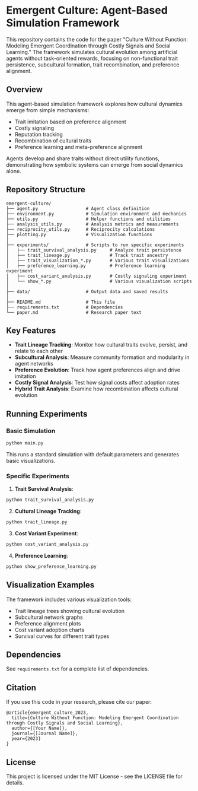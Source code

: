 # Emergent Culture: Agent-Based Simulation Framework

This repository contains the code for the paper "Culture Without Function: Modeling Emergent Coordination through Costly Signals and Social Learning." The framework simulates cultural evolution among artificial agents without task-oriented rewards, focusing on non-functional trait persistence, subcultural formation, trait recombination, and preference alignment.

## Overview

This agent-based simulation framework explores how cultural dynamics emerge from simple mechanisms:

- Trait imitation based on preference alignment
- Costly signaling
- Reputation tracking
- Recombination of cultural traits
- Preference learning and meta-preference alignment

Agents develop and share traits without direct utility functions, demonstrating how symbolic systems can emerge from social dynamics alone.

## Repository Structure

```
emergent-culture/
├── agent.py                  # Agent class definition
├── environment.py            # Simulation environment and mechanics
├── utils.py                  # Helper functions and utilities
├── analysis_utils.py         # Analysis metrics and measurements
├── reciprocity_utils.py      # Reciprocity calculations
├── plotting.py               # Visualization functions
│
├── experiments/              # Scripts to run specific experiments
│   ├── trait_survival_analysis.py     # Analyze trait persistence
│   ├── trait_lineage.py               # Track trait ancestry
│   ├── trait_visualization_*.py       # Various trait visualizations
│   ├── preference_learning.py         # Preference learning experiment
│   ├── cost_variant_analysis.py       # Costly signaling experiment
│   └── show_*.py                      # Various visualization scripts
│
├── data/                     # Output data and saved results
│
├── README.md                 # This file
├── requirements.txt          # Dependencies
└── paper.md                  # Research paper text
```

## Key Features

- **Trait Lineage Tracking**: Monitor how cultural traits evolve, persist, and relate to each other
- **Subcultural Analysis**: Measure community formation and modularity in agent networks
- **Preference Evolution**: Track how agent preferences align and drive imitation
- **Costly Signal Analysis**: Test how signal costs affect adoption rates
- **Hybrid Trait Analysis**: Examine how recombination affects cultural evolution

## Running Experiments

### Basic Simulation

```python
python main.py
```

This runs a standard simulation with default parameters and generates basic visualizations.

### Specific Experiments

1. **Trait Survival Analysis**:
```python
python trait_survival_analysis.py
```

2. **Cultural Lineage Tracking**:
```python
python trait_lineage.py
```

3. **Cost Variant Experiment**:
```python
python cost_variant_analysis.py
```

4. **Preference Learning**:
```python
python show_preference_learning.py
```

## Visualization Examples

The framework includes various visualization tools:

- Trait lineage trees showing cultural evolution
- Subcultural network graphs
- Preference alignment plots
- Cost variant adoption charts
- Survival curves for different trait types

## Dependencies

See `requirements.txt` for a complete list of dependencies.

## Citation

If you use this code in your research, please cite our paper:

```
@article{emergent_culture_2023,
  title={Culture Without Function: Modeling Emergent Coordination through Costly Signals and Social Learning},
  author={[Your Name]},
  journal={[Journal Name]},
  year={2023}
}
```

## License

This project is licensed under the MIT License - see the LICENSE file for details. 